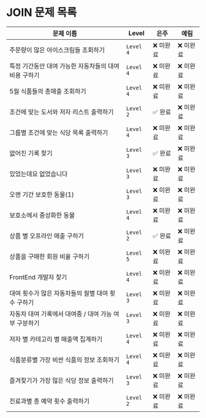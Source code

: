 # JOIN 문제 목록

| **문제 이름**                       | **Level** | **은주** | **예림** |
| ------------------------------- | --------- | ------ | ------ |
| 주문량이 많은 아이스크림들 조회하기             | `Level 4` | ❌ 미완료  | ❌ 미완료  |
| 특정 기간동안 대여 가능한 자동차들의 대여비용 구하기   | `Level 4` | ❌ 미완료  | ❌ 미완료  |
| 5월 식품들의 총매출 조회하기                | `Level 4` | ❌ 미완료  | ❌ 미완료  |
| 조건에 맞는 도서와 저자 리스트 출력하기          | `Level 2` | ✅ 완료  | ❌ 미완료  |
| 그룹별 조건에 맞는 식당 목록 출력하기           | `Level 4` | ❌ 미완료  | ❌ 미완료  |
| 없어진 기록 찾기                       | `Level 3` | ✅ 완료  | ❌ 미완료  |
| 있었는데요 없었습니다                     | `Level 3` | ❌ 미완료  | ❌ 미완료  |
| 오랜 기간 보호한 동물(1)                 | `Level 3` | ❌ 미완료  | ❌ 미완료  |
| 보호소에서 중성화한 동물                   | `Level 4` | ❌ 미완료  | ❌ 미완료  |
| 상품 별 오프라인 매출 구하기                | `Level 2` | ✅ 완료  | ❌ 미완료  |
| 상품을 구매한 회원 비율 구하기               | `Level 5` | ❌ 미완료  | ❌ 미완료  |
| FrontEnd 개발자 찾기                 | `Level 4` | ❌ 미완료  | ❌ 미완료  |
| 대여 횟수가 많은 자동차들의 월별 대여 횟수 구하기    | `Level 3` | ❌ 미완료  | ❌ 미완료  |
| 자동차 대여 기록에서 대여중 / 대여 가능 여부 구분하기 | `Level 3` | ❌ 미완료  | ❌ 미완료  |
| 저자 별 카테고리 별 매출액 집계하기            | `Level 4` | ❌ 미완료  | ❌ 미완료  |
| 식품분류별 가장 비싼 식품의 정보 조회하기         | `Level 4` | ❌ 미완료  | ❌ 미완료  |
| 즐겨찾기가 가장 많은 식당 정보 출력하기          | `Level 3` | ❌ 미완료  | ❌ 미완료  |
| 진료과별 총 예약 횟수 출력하기               | `Level 2` | ❌ 미완료  | ❌ 미완료  |
